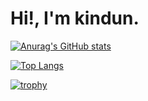 # Hi!, I'm kindun.

[![Anurag's GitHub stats](https://github-readme-stats.vercel.app/api?username=kindun&theme=onedark&show_icons=true)](https://github.com/kindun/github-readme-stats)

[![Top Langs](https://github-readme-stats.vercel.app/api/top-langs/?username=kindun&layout=compact)](https://github.com/kindun/github-readme-stats)



[![trophy](https://github-profile-trophy.vercel.app/?username=kindun)](https://github.com/kindun/github-profile-trophy)
